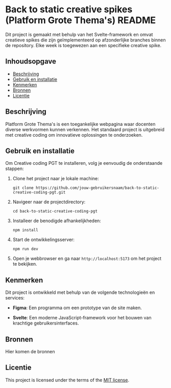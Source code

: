 # Back to static creative spikes (Platform Grote Thema's) README

Dit project is gemaakt met behulp van het Svelte-framework en omvat creatieve spikes die zijn geïmplementeerd op afzonderlijke branches binnen de repository. Elke week is toegewezen aan een specifieke creative spike.

## Inhoudsopgave

  * [Beschrijving](#beschrijving)
  * [Gebruik en installatie](#gebruik-en-installatie)
  * [Kenmerken](#kenmerken)
  * [Bronnen](#bronnen)
  * [Licentie](#licentie)

## Beschrijving

Platform Grote Thema's is een toegankelijke webpagina waar docenten diverse werkvormen kunnen verkennen. Het standaard project is uitgebreid met creative coding om innovatieve oplossingen te onderzoeken.

## Gebruik en installatie
Om Creative coding PGT te installeren, volg je eenvoudig de onderstaande stappen:

1. Clone het project naar je lokale machine:
   ```
   git clone https://github.com/jouw-gebruikersnaam/back-to-static-creative-coding-pgt.git
   ```

2. Navigeer naar de projectdirectory:
   ```
   cd back-to-static-creative-coding-pgt
   ```

3. Installeer de benodigde afhankelijkheden:
   ```
   npm install
   ```

4. Start de ontwikkelingsserver:
   ```
   npm run dev
   ```

5. Open je webbrowser en ga naar `http://localhost:5173` om het project te bekijken.

## Kenmerken
Dit project is ontwikkeld met behulp van de volgende technologieën en services:

- **Figma**: Een programma om een prototype van de site maken.

- **Svelte**: Een moderne JavaScript-framework voor het bouwen van krachtige gebruikersinterfaces.

## Bronnen

Hier komen de bronnen

## Licentie

This project is licensed under the terms of the [MIT license](./LICENSE).
